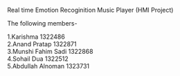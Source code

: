 Real time Emotion Recoginition Music Player (HMI Project)

The following members- 

1.Karishma 1322486 <br />
2.Anand Pratap 1322871 <br />
3.Munshi Fahim Sadi 1322868 <br />
4.Sohail Dua 1322512 <br />
5.Abdullah Alnoman 1323731 <br />
